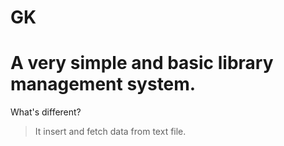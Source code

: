 # GK

<h1>A very simple and basic library management system.</h1> 
What's different?

> It insert and fetch data from text file.
